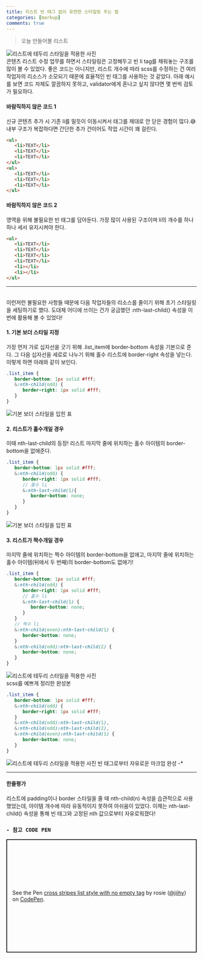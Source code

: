 ```yaml
---
title: 리스트 빈 태그 없이 유연한 스타일링 주는 법
categories: [markup]
comments: true
---
```


> 오늘 만들어볼 리스트

<img src="../assets/img/markup1_1.png" alt="리스트에 테두리 스타일을 적용한 사진">


<br>
콘텐츠 리스트 수정 업무를 하면서 스타일링은 고정해두고 빈 li tag를 채워놓는 구조를 많이 볼 수 있었다. 좋은 코드는 아니지만, 리스트 개수에 따라 scss를 수정하는 건 여러 작업자의 리소스가 소모되기 때문에 효율적인 빈 태그를 사용하는 것 같았다. 아래 예시를 보면 코드 자체도 깔끔하지 못하고, validator에게 혼나고 싶지 않다면 몇 번씩 검토가 필요하다.


#### 바람직하지 않은 코드 1
신규 콘텐츠 추가 시 기존 li를 밀듯이 이동시켜서 태그를 제대로 안 닫은 경험이 많다.😅 <br>내부 구조가 복잡하다면 간단한 추가 건이어도 작업 시간이 꽤 걸린다.
```html
<ul>
   <li>TEXT</li>
   <li>TEXT</li>
   <li>TEXT</li>
</ul>
<ul>
   <li>TEXT</li>
   <li>TEXT</li>
   <li>TEXT</li>
</ul>
```

#### 바람직하지 않은 코드 2
영역을 위해 불필요한 빈 태그를 담아둔다. 가장 많이 사용된 구조이며 li의 개수를 하나하나 세서 유지시켜야 한다.
```html
<ul>
   <li>TEXT</li>
   <li>TEXT</li>
   <li>TEXT</li>
   <li>TEXT</li>
   <li></li>
   <li></li>
</ul>
```

----
<br>
이런저런 불필요한 사항들 때문에 다음 작업자들의 리소스를 줄이기 위해 초기 스타일링을 세팅하기로 했다. 도대체 어디에 쓰이는 건가 궁금했던 :nth-last-child() 속성을 이번에 활용해 볼 수 있었다!

#### 1. 기본 보더 스타일 지정
가장 먼저 가로 십자선을 긋기 위해 .list_item에 border-bottom 속성을 기본으로 준다. 그 다음 십자선을 세로로 나누기 위해 홀수 리스트에 border-right 속성을 넣는다. 이렇게 하면 아래와 같이 보인다. 
```scss
.list_item {
   border-bottom: 1px solid #fff;
   &:nth-child(odd) {
      border-right: 1px solid #fff;
   }
}
```

<img src="../assets/img/markup1_2.png" alt="기본 보더 스타일을 입힌 표">

#### 2. 리스트가 홀수개일 경우
이때 nth-last-child의 등장! 리스트 마지막 줄에 위치하는 홀수 아이템의 border-bottom을 없애준다.
```scss
.list_item {
   border-bottom: 1px solid #fff;
   &:nth-child(odd) {
      border-right: 1px solid #fff;
      // 홀수 li
      &:nth-last-child(1){
         border-bottom: none;
      }
   }
}
```

<img src="../assets/img/markup1_3.png" alt="기본 보더 스타일을 입힌 표">

#### 3. 리스트가 짝수개일 경우
마지막 줄에 위치하는 짝수 아이템의 border-bottom을 없애고, 마지막 줄에 위치하는 홀수 아이템(뒤에서 두 번째)의 border-bottom도 없애기!
```scss
.list_item {
   border-bottom: 1px solid #fff;
   &:nth-child(odd) {
      border-right: 1px solid #fff;
      // 홀수 li
      &:nth-last-child(1) {
         border-bottom: none;
      }
   }
   // 짝수 li
   &:nth-child(even):nth-last-child(1) {
      border-bottom: none;
   }
   &:nth-child(odd):nth-last-child(2) {
      border-bottom: none;
   }
}
```

<img src="../assets/img/markup1_1.png" alt="리스트에 테두리 스타일을 적용한 사진">

<br>
scss를 예쁘게 정리한 완성본

```scss
.list_item {
   border-bottom: 1px solid #fff;
   &:nth-child(odd) {
      border-right: 1px solid #fff;
   }
   &:nth-child(odd):nth-last-child(1),
   &:nth-child(odd):nth-last-child(2),
   &:nth-child(even):nth-last-child(1) {
      border-bottom: none;
   }
}
```
<img src="../assets/img/markup1_4.gif" alt="리스트에 테두리 스타일을 적용한 사진">
빈 태그로부터 자유로운 마크업 완성 -*

----

#### 한줄평가
리스트에 padding이나 border 스타일을 줄 때 nth-child(n) 속성을 습관적으로 사용했었는데, 아이템 개수에 따라 유동적이지 못하여 아쉬움이 있었다. 이제는 nth-last-child() 속성을 통해 빈 태그와 고정된 nth 값으로부터 자유로워졌다!

### `- 참고 CODE PEN` 
<p class="codepen" data-height="300" data-default-tab="html" data-slug-hash="JjvjGpv" data-editable="true" data-user="jiihy" style="height: 300px; box-sizing: border-box; display: flex; align-items: center; justify-content: center; border: 2px solid; margin: 1em 0; padding: 1em;">
  <span>See the Pen <a href="https://codepen.io/jiihy/pen/JjvjGpv">
  cross stripes list style with no empty tag</a> by rosie (<a href="https://codepen.io/jiihy">@jiihy</a>)
  on <a href="https://codepen.io">CodePen</a>.</span>
</p>
<script async src="https://cpwebassets.codepen.io/assets/embed/ei.js"></script>

